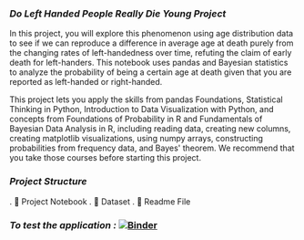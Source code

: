 ### *Do Left Handed People Really Die Young Project*

In this project, you will explore this phenomenon using age distribution data to see if we can reproduce a difference in average age at death purely from the changing rates of left-handedness over time, refuting the claim of early death for left-handers. This notebook uses pandas and Bayesian statistics to analyze the probability of being a certain age at death given that you are reported as left-handed or right-handed.

This project lets you apply the skills from pandas Foundations, Statistical Thinking in Python, Introduction to Data Visualization with Python, and concepts from Foundations of Probability in R and Fundamentals of Bayesian Data Analysis in R, including reading data, creating new columns, creating matplotlib visualizations, using numpy arrays, constructing probabilities from frequency data, and Bayes' theorem. We recommend that you take those courses before starting this project.

### *Project Structure*
. :pencil: Project Notebook
. :file_folder: Dataset
. :pencil: Readme File

### *To test the application :* [![Binder](https://mybinder.org/badge_logo.svg)](https://mybinder.org/v2/gh/ranyacharef/Do_Left_handed_People_Really_Die_Young/master)
